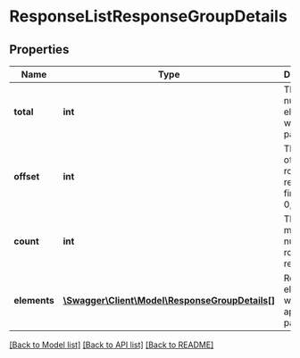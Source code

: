 # ResponseListResponseGroupDetails

## Properties
Name | Type | Description | Notes
------------ | ------------- | ------------- | -------------
**total** | **int** | The total number of elements without pagination | 
**offset** | **int** | The offset of the first row to return, the first row is 0, not 1 | 
**count** | **int** | The maximum number of rows to return | 
**elements** | [**\Swagger\Client\Model\ResponseGroupDetails[]**](ResponseGroupDetails.md) | Retuned elements which applied pagination | [optional] 

[[Back to Model list]](../../README.md#documentation-for-models) [[Back to API list]](../../README.md#documentation-for-api-endpoints) [[Back to README]](../../README.md)

